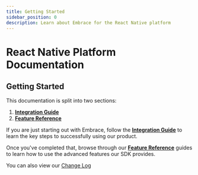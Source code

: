 ```yaml
---
title: Getting Started
sidebar_position: 0
description: Learn about Embrace for the React Native platform
---
```


# React Native Platform Documentation

## Getting Started

This documentation is split into two sections:

1. [**Integration Guide**](/react-native/integration/)
2. [**Feature Reference**](/react-native/features/)

If you are just starting out with Embrace, follow the [**Integration Guide**](/react-native/integration/) to learn
the key steps to successfully using our product.

Once you've completed that, browse through our [**Feature Reference**](/react-native/features/) guides to learn how
to use the advanced features our SDK provides.

You can also view our [Change Log](/react-native/changelog/)

